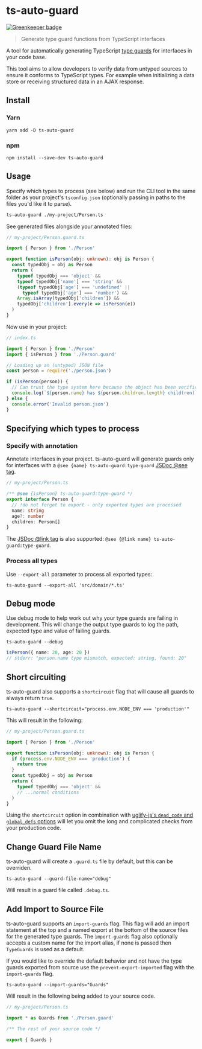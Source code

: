 # ts-auto-guard

[![Greenkeeper badge](https://badges.greenkeeper.io/usabilityhub/ts-auto-guard.svg)](https://greenkeeper.io/)

> Generate type guard functions from TypeScript interfaces

A tool for automatically generating TypeScript [type guards](https://www.typescriptlang.org/docs/handbook/advanced-types.html#type-guards-and-differentiating-types) for interfaces in your code base.

This tool aims to allow developers to verify data from untyped sources to ensure it conforms to TypeScript types. For example when initializing a data store or receiving structured data in an AJAX response.

## Install

### Yarn

```
yarn add -D ts-auto-guard
```

### npm

```
npm install --save-dev ts-auto-guard
```

## Usage

Specify which types to process (see below) and run the CLI tool in the same folder as your project's `tsconfig.json` (optionally passing in paths to the files you'd like it to parse).

```sh
ts-auto-guard ./my-project/Person.ts
```

See generated files alongside your annotated files:

```ts
// my-project/Person.guard.ts

import { Person } from './Person'

export function isPerson(obj: unknown): obj is Person {
  const typedObj = obj as Person
  return (
    typeof typedObj === 'object' &&
    typeof typedObj['name'] === 'string' &&
    (typeof typedObj['age'] === 'undefined' ||
      typeof typedObj['age'] === 'number') &&
    Array.isArray(typedObj['children']) &&
    typedObj['children'].every(e => isPerson(e))
  )
}
```

Now use in your project:

```ts
// index.ts

import { Person } from './Person'
import { isPerson } from './Person.guard'

// Loading up an (untyped) JSON file
const person = require('./person.json')

if (isPerson(person)) {
  // Can trust the type system here because the object has been verified.
  console.log(`${person.name} has ${person.children.length} child(ren)`)
} else {
  console.error('Invalid person.json')
}
```

## Specifying which types to process

### Specify with annotation

Annotate interfaces in your project. ts-auto-guard will generate guards only for interfaces with a `@see {name} ts-auto-guard:type-guard` [JSDoc @see tag](https://jsdoc.app/tags-see.html).

```ts
// my-project/Person.ts

/** @see {isPerson} ts-auto-guard:type-guard */
export interface Person {
  // !do not forget to export - only exported types are processed
  name: string
  age?: number
  children: Person[]
}
```

The [JSDoc @link tag](https://jsdoc.app/tags-link.html) is also supported: `@see {@link name} ts-auto-guard:type-guard`.

### Process all types

Use `--export-all` parameter to process all exported types:

```
ts-auto-guard --export-all 'src/domain/*.ts'
```

## Debug mode

Use debug mode to help work out why your type guards are failing in development. This will change the output type guards to log the path, expected type and value of failing guards.

```
ts-auto-guard --debug
```

```ts
isPerson({ name: 20, age: 20 })
// stderr: "person.name type mismatch, expected: string, found: 20"
```

## Short circuiting

ts-auto-guard also supports a `shortcircuit` flag that will cause all guards
to always return `true`.

```
ts-auto-guard --shortcircuit="process.env.NODE_ENV === 'production'"
```

This will result in the following:

```ts
// my-project/Person.guard.ts

import { Person } from './Person'

export function isPerson(obj: unknown): obj is Person {
  if (process.env.NODE_ENV === 'production') {
    return true
  }
  const typedObj = obj as Person
  return (
    typeof typedObj === 'object' &&
    // ...normal conditions
  )
}
```

Using the `shortcircuit` option in combination with [uglify-js's `dead_code` and `global_defs` options](https://github.com/mishoo/UglifyJS2#compress-options) will let you omit the long and complicated checks from your production code.

## Change Guard File Name

ts-auto-guard will create a `.guard.ts` file by default, but this can be overriden.

```
ts-auto-guard --guard-file-name="debug"
```

Will result in a guard file called `.debug.ts`.

## Add Import to Source File

ts-auto-guard supports an `ìmport-guards` flag. This flag will add an import statement at the top and a named export at the bottom of the source files for the generated type guards. The `ìmport-guards` flag also optionally accepts a custom name for the import alias, if none is passed then `TypeGuards` is used as a default.

If you would like to override the default behavior and not have the type guards exported from source use the `prevent-export-imported` flag with the `import-guards` flag.

```
ts-auto-guard --import-guards="Guards"
```

Will result in the following being added to your source code.

```ts
// my-project/Person.ts

import * as Guards from './Person.guard'

/** The rest of your source code */

export { Guards }
```
